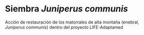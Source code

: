 # Siembra *Juniperus communis* 

Acción de restauración de los matorrales de alta montaña (enebral, *Juniperus communis*) dentro del proyecto LIFE-Adaptamed

